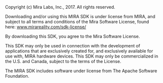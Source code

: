 Copyright (c) Mira Labs, Inc., 2017. All rights reserved.

Downloading and/or using this MIRA SDK is under license from MIRA,
and subject to all terms and conditions of the Mira Software License,
found here: www.mirareality.com/sdk-license/

By downloading this SDK, you agree to the Mira Software License.

This SDK may only be used in connection with the development of
applications that are exclusively created for, and exclusively available
for use with, MIRA hardware devices. This SDK may only be commercialized
in the U.S. and Canada, subject to the terms of the License.

The MIRA SDK includes software under license from The Apache Software Foundation.
